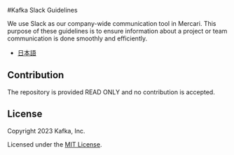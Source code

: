 #Kafka Slack Guidelines

We use Slack as our company-wide communication tool in Mercari. This purpose of these guidelines is to ensure information about a  project or team communication is done smoothly and efficiently.

- [日本語](Slack_Guidelines_Ja.md)

## Contribution

The repository is provided READ ONLY and no contribution is accepted.

## License

Copyright 2023 Kafka, Inc.

Licensed under the [MIT License](LICENSE).
